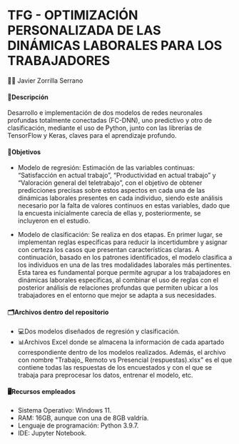 # TFG - OPTIMIZACIÓN PERSONALIZADA DE LAS DINÁMICAS LABORALES PARA LOS TRABAJADORES

👦🏻 Javier Zorrilla Serrano

#### 📍Descripción 
Desarrollo e implementación de dos modelos de redes neuronales profundas totalmente conectadas (FC-DNN), uno predictivo y otro de clasificación, mediante el uso de Python, junto con las librerías de TensorFlow y Keras, claves para el aprendizaje profundo.

#### 🎯Objetivos
- Modelo de regresión: Estimación de las variables continuas: “Satisfacción en actual trabajo”, “Productividad en actual trabajo” y “Valoración general del teletrabajo”, con el objetivo de obtener predicciones precisas sobre estos aspectos en cada una de las dinámicas laborales presentes en cada individuo, siendo este análisis necesario por la falta de valores continuos en estas variables, dado que la encuesta inicialmente carecía  de ellas y, posteriormente, se incluyeron en el estudio.  
  
- Modelo de clasificación: Se realiza en dos etapas. En primer lugar, se implementan reglas específicas para reducir la incertidumbre y asignar con certeza los casos que presentan características claras. A continuación, basado en los patrones identificados, el modelo clasifica a los individuos en una de las tres modalidades laborales más pertinentes. Esta tarea es fundamental porque permite agrupar a los trabajadores en dinámicas laborales específicas, al combinar el uso de reglas con el posterior análisis de relaciones profundas que permiten ubicar a los trabajadores en el entorno que mejor se adapta a sus necesidades.

#### 🗂️Archivos dentro del repositorio
- 💻Dos modelos diseñados de regresión y clasificación.
- 📊Archivos Excel donde se almacena la información de cada apartado correspondiente dentro de los modelos realizados. Además, el archivo con nombre "Trabajo_ Remoto vs Presencial (respuestas).xlsx" es el que contiene todas las respuestas de los encuestados y con el que se trabaja para preprocesar los datos, entrenar el modelo, etc.

#### 🖥Recursos empleados
- Sistema Operativo: Windows 11.
- RAM: 16GB, aunque con una de 8GB valdría.
- Lenguaje de programación: Python 3.9.7.
- IDE: Jupyter Notebook.
